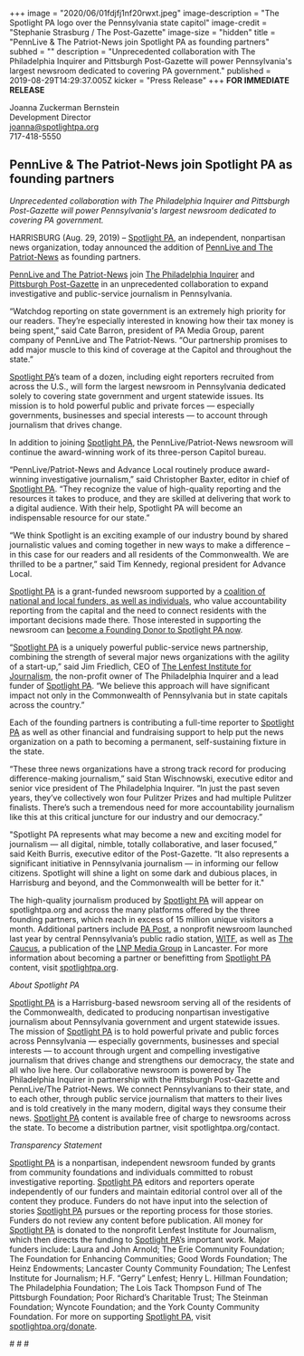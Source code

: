 +++
image = "2020/06/01fdjfj1nf20rwxt.jpeg"
image-description = "The Spotlight PA logo over the Pennsylvania state capitol"
image-credit = "Stephanie Strasburg / The Post-Gazette"
image-size = "hidden"
title = "PennLive & The Patriot-News join Spotlight PA as founding partners"
subhed = ""
description = "Unprecedented collaboration with The Philadelphia Inquirer and Pittsburgh Post-Gazette will power Pennsylvania's largest newsroom dedicated to covering PA government."
published = 2019-08-29T14:29:37.005Z
kicker = "Press Release"
+++
**FOR IMMEDIATE RELEASE**


Joanna Zuckerman Bernstein <br>
Development Director <br>
joanna@spotlightpa.org <br>
717-418-5550

## PennLive & The Patriot-News join Spotlight PA as founding partners

_Unprecedented collaboration with The Philadelphia Inquirer and Pittsburgh Post-Gazette will power Pennsylvania's largest newsroom dedicated to covering PA government._

HARRISBURG (Aug. 29, 2019) – [Spotlight PA](https://www.spotlightpa.org), an independent, nonpartisan news organization, today announced the addition of [PennLive and The Patriot-News](https://www.pennlive.com) as founding partners.

[PennLive and The Patriot-News](https://www.pennlive.com) join [The Philadelphia Inquirer](https://www.inquirer.com) and [Pittsburgh Post-Gazette](https://www.post-gazette.com) in an unprecedented collaboration to expand investigative and public-service journalism in Pennsylvania.

“Watchdog reporting on state government is an extremely high priority for our readers. They’re especially interested in knowing how their tax money is being spent,” said Cate Barron, president of PA Media Group, parent company of PennLive and The Patriot-News. “Our partnership promises to add major muscle to this kind of coverage at the Capitol and throughout the state.”

[Spotlight PA](https://www.spotlightpa.org)’s team of a dozen, including eight reporters recruited from across the U.S., will form the largest newsroom in Pennsylvania dedicated solely to covering state government and urgent statewide issues. Its mission is to hold powerful public and private forces — especially governments, businesses and special interests — to account through journalism that drives change.

In addition to joining [Spotlight PA](https://www.spotlightpa.org), the PennLive/Patriot-News newsroom will continue the award-winning work of its three-person Capitol bureau.

“PennLive/Patriot-News and Advance Local routinely produce award-winning investigative journalism,” said Christopher Baxter, editor in chief of [Spotlight PA](https://www.spotlightpa.org). “They recognize the value of high-quality reporting and the resources it takes to produce, and they are skilled at delivering that work to a digital audience. With their help, Spotlight PA will become an indispensable resource for our state.”

“We think Spotlight is an exciting example of our industry bound by shared journalistic values and coming together in new ways to make a difference – in this case for our readers and all residents of the Commonwealth. We are thrilled to be a partner,” said Tim Kennedy, regional president for Advance Local.

[Spotlight PA](https://www.spotlightpa.org) is a grant-funded newsroom supported by a [coalition of national and local funders, as well as individuals](http://www.spotlightpa.org/support), who value accountability reporting from the capital and the need to connect residents with the important decisions made there. Those interested in supporting the newsroom can [become a Founding Donor to Spotlight PA now](https://www.spotlightpa.org/donate).

“[Spotlight PA](https://www.spotlightpa.org) is a uniquely powerful public-service news partnership, combining the strength of several major news organizations with the agility of a start-up,” said Jim Friedlich, CEO of [The Lenfest Institute for Journalism](https://www.lenfestinstitute.org), the non-profit owner of The Philadelphia Inquirer and a lead funder of [Spotlight PA](https://www.spotlightpa.org). “We believe this approach will have significant impact not only in the Commonwealth of Pennsylvania but in state capitals across the country.”

Each of the founding partners is contributing a full-time reporter to [Spotlight PA](https://www.spotlightpa.org) as well as other financial and fundraising support to help put the news organization on a path to becoming a permanent, self-sustaining fixture in the state.

“These three news organizations have a strong track record for producing difference-making journalism,” said Stan Wischnowski, executive editor and senior vice president of The Philadelphia Inquirer. “In just the past seven years, they’ve collectively won four Pulitzer Prizes and had multiple Pulitzer finalists. There’s such a tremendous need for more accountability journalism like this at this critical juncture for our industry and our democracy.”

"Spotlight PA represents what may become a new and exciting model for journalism — all digital, nimble, totally collaborative, and laser focused,” said Keith Burris, executive editor of the Post-Gazette. “It also represents a significant initiative in Pennsylvania journalism — in informing our fellow citizens. Spotlight will shine a light on some dark and dubious places, in Harrisburg and beyond, and the Commonwealth will be better for it."

The high-quality journalism produced by [Spotlight PA](https://www.spotlightpa.org) will appear on spotlightpa.org and across the many platforms offered by the three founding partners, which reach in excess of 15 million unique visitors a month. Additional partners include [PA Post](https://www.papost.org), a nonprofit newsroom launched last year by central Pennsylvania’s public radio station, [WITF](https://www.witf.org), as well as [The Caucus](https://caucuspa.com/), a publication of the [LNP Media Group](https://www.lancasteronline.com) in Lancaster. For more information about becoming a partner or benefitting from [Spotlight PA](https://www.spotlightpa.org) content, visit [spotlightpa.org](https://www.spotlightpa.org).

_About Spotlight PA_

[Spotlight PA](https://www.spotlightpa.org) is a Harrisburg-based newsroom serving all of the residents of the Commonwealth, dedicated to producing non­partisan investigative journalism about Pennsylvania government and urgent statewide issues. The mission of [Spotlight PA](https://www.spotlightpa.org) is to hold powerful private and public forces across Pennsylvania — especially governments, businesses and special interests — to account through urgent and compelling investigative journalism that drives change and strengthens our democracy, the state and all who live here. Our collaborative newsroom is powered by The Philadelphia Inquirer in partnership with the Pittsburgh Post­-Gazette and PennLive/The Patriot-News. We connect Pennsylvanians to their state, and to each other, through public service journalism that matters to their lives and is told creatively in the many modern, digital ways they consume their news. [Spotlight PA](https://www.spotlightpa.org) content is available free of charge to newsrooms across the state. To become a distribution partner, visit spotlightpa.org/contact.

_Transparency Statement_

[Spotlight PA](https://www.spotlightpa.org) is a nonpartisan, independent newsroom funded by grants from community foundations and individuals committed to robust investigative reporting. [Spotlight PA](https://www.spotlightpa.org) editors and reporters operate independently of our funders and maintain editorial control over all of the content they produce. Funders do not have input into the selection of stories [Spotlight PA](https://www.spotlightpa.org) pursues or the reporting process for those stories. Funders do not review any content before publication. All money for [Spotlight PA](https://www.spotlightpa.org) is donated to the nonprofit Lenfest Institute for Journalism, which then directs the funding to [Spotlight PA](https://www.spotlightpa.org)’s important work. Major funders include: Laura and John Arnold; The Erie Community Foundation; The Foundation for Enhancing Communities; Good Words Foundation; The Heinz Endowments; Lancaster County Community Foundation; The Lenfest Institute for Journalism; H.F. “Gerry” Lenfest; Henry L. Hillman Foundation; The Philadelphia Foundation; The Lois Tack Thompson Fund of The Pittsburgh Foundation; Poor Richard’s Charitable Trust; The Steinman Foundation; Wyncote Foundation; and the York County Community Foundation. For more on supporting [Spotlight PA](https://www.spotlightpa.org), visit [spotlightpa.org/donate](https://www.spotlightpa.org/donate).

\# # #
